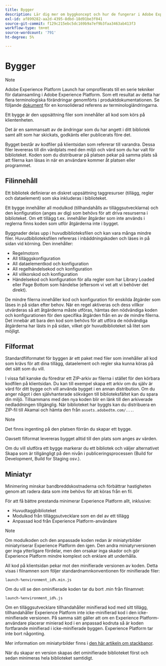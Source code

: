```yaml
---
title: Bygger
description: Lär dig mer om byggkoncept och hur de fungerar i Adobe Experience Platform.
exl-id: af899282-aa2d-4395-8dbd-18d91be3f041
source-git-commit: f129c215ebc5dc169b9a7ef9b3faa3463ab413f3
workflow-type: tm+mt
source-wordcount: '791'
ht-degree: 5%

---
```


# Bygger

>[!NOTE]
>
>Adobe Experience Platform Launch har omprofilerats till en serie tekniker för datainsamling i Adobe Experience Platform. Som ett resultat av detta har flera terminologiska förändringar genomförts i produktdokumentationen. Se följande [dokument](../../term-updates.md) för en konsoliderad referens av terminologiändringarna.

Ett bygge är den uppsättning filer som innehåller all kod som körs på klientenheten.

Det är en sammansatt av de ändringar som du har angett i ditt bibliotek samt allt som har skickats, godkänts eller publicerats före det.

Bygget består av kodfiler på klientsidan som refererar till varandra. Dessa filer levereras till din värdplats med den miljö och värd som du har valt för biblioteket. Koden som du distribuerar på platsen pekar på samma plats så att filerna kan läsas in när en användare kommer åt platsen eller programmet.

## Filinnehåll

Ett bibliotek definierar en diskret uppsättning taggresurser (tillägg, regler och dataelement) som ska inkluderas i biblioteket.

Ett bygge innehåller all modulkod (tillhandahålls av tilläggsutvecklarna) och den konfiguration (anges av dig) som behövs för att driva resurserna i biblioteket. Om ett tillägg t.ex. innehåller åtgärder som inte används i reglerna finns koden som utför åtgärderna inte i bygget.

Byggnader delas upp i huvudbiblioteksfilen och kan vara många mindre filer. Huvudbiblioteksfilen refereras i inbäddningskoden och läses in på sidan vid körning. Den innehåller:

* Regelmotorn
* All tilläggskonfiguration
* All dataelementkod och konfiguration
* All regelhändelsekod och konfiguration
* All villkorskod och konfiguration
* Händelsekod och konfiguration för alla regler som har Library Loaded eller Page Bottom som händelse (eftersom vi vet att vi behöver det direkt).

De mindre filerna innehåller kod och konfiguration för enskilda åtgärder som läses in på sidan efter behov. När en regel aktiveras och dess villkor utvärderas så att åtgärderna måste utföras, hämtas den nödvändiga koden och konfigurationen för den specifika åtgärden från en av de mindre filerna. Det innebär att bara den kod som behövs för att utföra de nödvändiga åtgärderna har lästs in på sidan, vilket gör huvudbiblioteket så litet som möjligt.

## Filformat

Standardfilformatet för byggen är ett paket med filer som innehåller all kod som krävs för att dina tillägg, dataelement och regler ska kunna köras på det sätt som du vill.

I vissa fall kanske du föredrar ett ZIP-arkiv av filerna i stället för den körbara kodfilen på klientsidan. Du kan till exempel skapa ett arkiv om du själv är värd för ditt bygge och vill använda bygget i en annan distribution. Om du anger något i den självhanterade sökvägen till biblioteksfältet kan du spara din miljö. Tillsammans med den nya koden blir en länk till den arkiverade nedladdningen tillgänglig. När biblioteket har byggts kan du distribuera en ZIP-fil till Akamai och hämta den från `assets.adobedtm.com/...`.

>[!NOTE]
>
>Det finns ingenting på den platsen förrän du skapar ett bygge.

Oavsett filformat levereras bygget alltid till den plats som anges av värden.

Om du vill slutföra ett bygge markerar du ett bibliotek och väljer alternativet Skapa som är tillgängligt på den nivån i publiceringsprocessen (Build for Development, Build for Staging osv.).

## Miniatyr

Minimering minskar bandbreddskostnaderna och förbättrar hastigheten genom att radera data som inte behövs för att köras från en fil.

För att få bättre prestanda minimerar Experience Platform allt, inklusive:

* Huvudtaggbiblioteket
* Modulkod från tilläggsutvecklare som en del av ett tillägg
* Anpassad kod från Experience Platform-användare

>[!NOTE]
>
>Om modulkoden och den anpassade koden redan är miniatyrbilder miniatyriserar Experience Platform den igen. Den andra miniatyrversionen ger inga ytterligare fördelar, men den orsakar inga skador och gör Experience Platform mindre komplext och enklare att underhålla.

All kod på klientsidan pekar mot den minifierade versionen av koden. Detta visas i filnamnen som följer standardnamnkonventionen för minifierade filer:

`launch-%environment_id%.min.js`

Om du vill se den ominifierade koden tar du bort .min från filnamnet:

`launch-%environment_id%.js`

Om en tilläggsutvecklare tillhandahåller minifierad kod med sitt tillägg, tillhandahåller Experience Platform inte icke-minifierad kod i den icke-minifierade versionen. På samma sätt gäller att om en Experience Platform-användare placerar minierad kod i en anpassad kodruta så är koden fortfarande minifierad i icke-minifierade byggen. Experience Platform tar inte bort någonting.

Mer information om miniatyrbilder finns i [den här artikeln om stackbanor](https://blog.stackpath.com/glossary/minification/).

När du skapar en version skapas det ominifierade biblioteket först och sedan minimeras hela biblioteket samtidigt.
